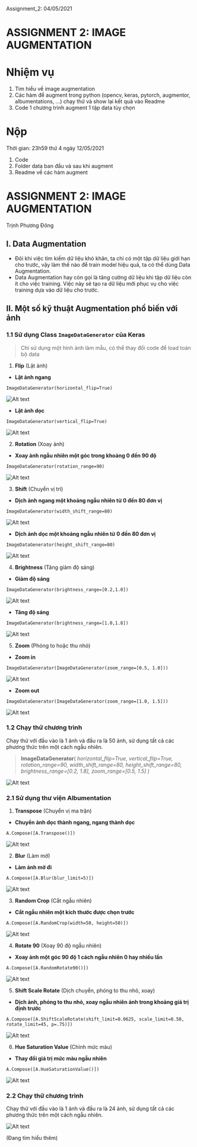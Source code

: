 Assignment_2: 04/05/2021

# ASSIGNMENT 2: IMAGE AUGMENTATION

# Nhiệm vụ

1. Tìm hiểu về image augmentation
2. Các hàm để augment trong python (opencv, keras, pytorch, augmentor, albumentations, ...) chạy thử và show lại kết quả vào Readme
3. Code 1 chương trình augment 1 tập data tùy chọn

# Nộp

Thời gian: 23h59 thứ 4 ngày 12/05/2021

1. Code
2. Folder data ban đầu và sau khi augment
3. Readme về các hàm augment

# ASSIGNMENT 2: IMAGE AUGMENTATION

Trịnh Phương Đông

## I. Data Augmentation

- Đôi khi việc tìm kiếm dữ liệu khó khăn, ta chỉ có một tập dữ liệu giới hạn cho trước, vậy làm thế nào để train model hiệu quả, ta có thể dùng Data Augmentation.
- Data Augmentation hay còn gọi là tăng cường dữ liệu khi tập dữ liệu còn ít cho việc training. Việc này sẽ tạo ra dữ liệu mới phục vụ cho việc training dựa vào dữ liệu cho trước.

## II. Một số kỹ thuật Augmentation phổ biến với ảnh

### 1.1 Sử dụng Class `ImageDataGenerator` của Keras

> Chỉ sử dụng một hình ảnh làm mẫu, có thể thay đổi code để load toàn bộ data

1. **Flip** (Lật ảnh)

- **Lật ảnh ngang**

`ImageDataGenerator(horizontal_flip=True)`

![Alt text](Sample_Image_Keras/Flip_1.png "Flip")

- **Lật ảnh dọc**

`ImageDataGenerator(vertical_flip=True)`

![Alt text](Sample_Image_Keras/Flip_2.png "Flip")

2. **Rotation** (Xoay ảnh)

- **Xoay ảnh ngẫu nhiên một góc trong khoảng 0 đến 90 độ**

`ImageDataGenerator(rotation_range=90)`

![Alt text](Sample_Image_Keras/Rotation.png "Rotation")

3. **Shift** (Chuyển vị trí)

- **Dịch ảnh ngang một khoảng ngẫu nhiên từ 0 đến 80 đơn vị**

`ImageDataGenerator(width_shift_range=80)`

![Alt text](Sample_Image_Keras/Width.png "Width")

- **Dịch ảnh dọc một khoảng ngẫu nhiên từ 0 đến 80 đơn vị**

`ImageDataGenerator(height_shift_range=80)`

![Alt text](Sample_Image_Keras/Height.png "Height")

4. **Brightness** (Tăng giảm độ sáng)

- **Giảm độ sáng**

`ImageDataGenerator(brightness_range=[0.2,1.0])`

![Alt text](Sample_Image_Keras/Bright_1.png "Darker")

- **Tăng độ sáng**

`ImageDataGenerator(brightness_range=[1.0,1.8])`

![Alt text](Sample_Image_Keras/Bright_2.png "Lighter")

5. **Zoom** (Phóng to hoặc thu nhỏ)

- **Zoom in**

`ImageDataGenerator(ImageDataGenerator(zoom_range=[0.5, 1.0]))`

![Alt text](Sample_Image_Keras/Zoom_in.png "Zoom")

- **Zoom out**

`ImageDataGenerator(ImageDataGenerator(zoom_range=[1.0, 1.5]))`

![Alt text](Sample_Image_Keras/Zoom_out.png "Zoom")

### 1.2 Chạy thử chương trình

Chạy thử với đầu vào là 1 ảnh và đầu ra là 50 ảnh, sử dụng tất cả các phương thức trên một cách ngẫu nhiên.

> **ImageDataGenerator**(
> _horizontal_flip=True,
> vertical_flip=True,
> rotation_range=90,
> width_shift_range=80,
> height_shift_range=80,
> brightness_range=[0.2, 1.8],
> zoom_range=[0.5, 1.5]
> )_

![Alt text](Sample_Image_Keras/Example.png "Example")

### 2.1 Sử dụng thư viện Albumentation

1. **Transpose** (Chuyển vị ma trận)

- **Chuyển ảnh dọc thành ngang, ngang thành dọc**

`A.Compose([A.Transpose()])`

![Alt text](Sample_Image_Alb/Transpose.png "Transpose")

2. **Blur** (Làm mờ)

- **Làm ảnh mờ đi**

`A.Compose([A.Blur(blur_limit=5)])`

![Alt text](Sample_Image_Alb/Blur.png "Blur")

3. **Random Crop** (Cắt ngẫu nhiên)

- **Cắt ngẫu nhiên một kích thước được chọn trước**

`A.Compose([A.RandomCrop(width=50, height=50)])`

![Alt text](Sample_Image_Alb/Crop.png "Crop")

4. **Rotate 90** (Xoay 90 độ ngẫu nhiên)

- **Xoay ảnh một góc 90 độ 1 cách ngẫu nhiên 0 hay nhiều lần**

`A.Compose([A.RandomRotate90()])`

![Alt text](Sample_Image_Alb/Rotate90.png "Rotate")

5. **Shift Scale Rotate** (Dịch chuyển, phóng to thu nhỏ, xoay)

- **Dịch ảnh, phóng to thu nhỏ, xoay ngẫu nhiên ảnh trong khoảng giá trị định trước**

`A.Compose([A.ShiftScaleRotate(shift_limit=0.0625, scale_limit=0.50, rotate_limit=45, p=.75)])`

![Alt text](Sample_Image_Alb/SSR.png "SSR")

6. **Hue Saturation Value** (Chỉnh mức màu)

- **Thay đổi giá trị mức màu ngẫu nhiên**

`A.Compose([A.HueSaturationValue()])`

![Alt text](Sample_Image_Alb/Color.png "Color")

### 2.2 Chạy thử chương trình

Chạy thử với đầu vào là 1 ảnh và đầu ra là 24 ảnh, sử dụng tất cả các phương thức trên một cách ngẫu nhiên.

![Alt text](Sample_Image_Alb/Example.png "Example")

(Đang tìm hiểu thêm)
